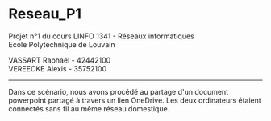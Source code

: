 # Reseau_P1
Projet n°1 du cours LINFO 1341 - Réseaux informatiques <br>
Ecole Polytechnique de Louvain

VASSART Raphaël - 42442100 <br>
VEREECKE Alexis - 35752100

***
Dans ce scénario, nous avons procédé au partage d'un document powerpoint partagé à travers un lien OneDrive. Les deux ordinateurs étaient connectés sans fil au même réseau domestique. 
